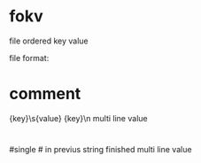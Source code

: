 # fokv
file ordered key value

file format:
# comment     
{key}\s{value}
{key}\n
multi
line
value
#
#single # in previus string finished multi line value
